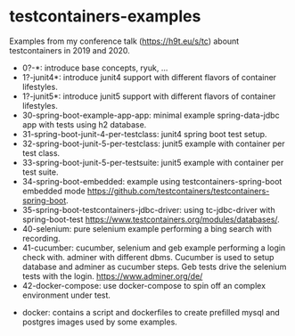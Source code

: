 # testcontainers-examples
Examples from my conference talk (https://h9t.eu/s/tc) abount testcontainers in 2019 and 2020.


+ 0?-*: introduce base concepts, ryuk, ...
+ 1?-junit4*: introduce junit4 support with different flavors of container lifestyles. 
+ 1?-junit5*: introduce junit5 support with different flavors of container lifestyles.
+ 30-spring-boot-example-app-app: minimal example spring-data-jdbc app with tests using h2 database. 
+ 31-spring-boot-junit-4-per-testclass: junit4 spring boot test setup.
+ 32-spring-boot-junit-5-per-testclass: junit5 example with container per test class.
+ 33-spring-boot-junit-5-per-testsuite: junit5 example with container per test suite.
+ 34-spring-boot-embedded: example using testcontainers-spring-boot embedded mode https://github.com/testcontainers/testcontainers-spring-boot.
+ 35-spring-boot-testcontainers-jdbc-driver: using tc-jdbc-driver with spring-boot-test https://www.testcontainers.org/modules/databases/.
+ 40-selenium: pure selenium example performing a bing search with recording.
+ 41-cucumber: cucumber, selenium and geb example performing a login check with.
adminer with different dbms. Cucumber is used to setup database and 
adminer as cucumber steps. Geb tests drive the selenium tests with the login.
 https://www.adminer.org/de/
+ 42-docker-compose: use docker-compose to spin off an complex environment under test.  
* docker: contains a script and dockerfiles to create prefilled mysql and postgres images used by some examples.
